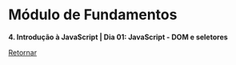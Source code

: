 # Módulo de Fundamentos

**4. Introdução à JavaScript | Dia 01: JavaScript - DOM e seletores**

[Retornar](https://github.com/zstgar/TRYBE)

